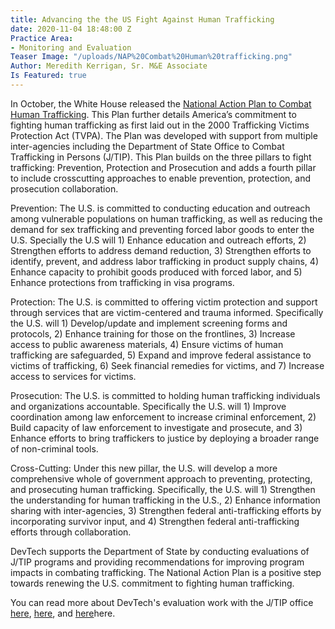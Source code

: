```yaml
---
title: Advancing the the US Fight Against Human Trafficking
date: 2020-11-04 18:48:00 Z
Practice Area:
- Monitoring and Evaluation
Teaser Image: "/uploads/NAP%20Combat%20Human%20trafficking.png"
Author: Meredith Kerrigan, Sr. M&E Associate
Is Featured: true
---
```


In October, the White House released the [National Action Plan to Combat Human Trafficking](https://www.whitehouse.gov/wp-content/uploads/2020/10/NAP-to-Combat-Human-Trafficking.pdf). This Plan further details America’s commitment to fighting human trafficking as first laid out in the 2000 Trafficking Victims Protection Act (TVPA). The Plan was developed with support from multiple inter-agencies including the Department of State Office to Combat Trafficking in Persons (J/TIP). This Plan builds on the three pillars to fight trafficking: Prevention, Protection and Prosecution and adds a fourth pillar to include crosscutting approaches to enable prevention, protection, and prosecution collaboration. 

Prevention: The U.S. is committed to conducting education and outreach among vulnerable populations on human trafficking, as well as reducing the demand for sex trafficking and preventing forced labor goods to enter the U.S. Specially the U.S will 1) Enhance education and outreach efforts, 2) Strengthen efforts to address demand reduction, 3) Strengthen efforts to identify, prevent, and address labor trafficking in product supply chains, 4) Enhance capacity to prohibit goods produced with forced labor, and 5) Enhance protections from trafficking in visa programs.  

Protection: The U.S. is committed to offering victim protection and support through services that are victim-centered and trauma informed. Specifically the U.S. will 1) Develop/update and implement screening forms and protocols, 2) Enhance training for those on the frontlines, 3) Increase access to public awareness materials, 4) Ensure victims of human trafficking are safeguarded, 5) Expand and improve federal assistance to victims of trafficking, 6) Seek financial remedies for victims, and 7) Increase access to services for victims. 

Prosecution: The U.S. is committed to holding human trafficking individuals and organizations accountable.  Specifically the U.S. will 1) Improve coordination among law enforcement to increase criminal enforcement, 2) Build capacity of law enforcement to investigate and prosecute, and 3) Enhance efforts to bring traffickers to justice by deploying a broader range of non-criminal tools.

Cross-Cutting: Under this new pillar, the U.S. will develop a more comprehensive whole of government approach to preventing, protecting, and prosecuting human trafficking. Specifically, the U.S. will 1) Strengthen the understanding for human trafficking in the U.S., 2) Enhance information sharing with inter-agencies, 3) Strengthen federal anti-trafficking efforts by incorporating survivor input, and 4) Strengthen federal anti-trafficking efforts through collaboration.

DevTech supports the Department of State by conducting evaluations of J/TIP programs and providing recommendations for improving program impacts in combating trafficking. The National Action Plan is a positive step towards renewing the U.S. commitment to fighting human trafficking. 

You can read more about DevTech's evaluation work with the J/TIP office [here](https://devtechsys.com/projects/DoS-TIP-Office-BPA/), [here](https://devtechsys.com/projects/Midline-and-Endline-Evaluations-of-the-U.S.-Ghana-Child-Protection-Compact-Partnership-through-the-D/), and [here](https://devtechsys.com/projects/Performance-Evaluation-of-Trafficking-in-Persons-Projects-in-Sri-Lanka-DoS-TIP-Office-BPA/)here. 
